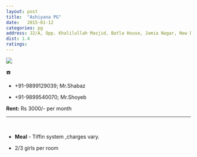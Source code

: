 ```yaml
---
layout: post
title:  "Ashiyana PG"
date:   2015-01-12
categories: pg
address: J2/A, Opp. Khalilullah Masjid, Batla House, Jamia Nagar, New Delhi-110025.
dist: 1.4
ratings:
---
```


<a href="https://www.google.com/maps/dir/Jamia+Millia+Islamia+Cricket+Ground,+Maulana+Mohammad+Ali+Jauhar+Marg,+Jamia+Nagar,+Friends+Colony,+New+Delhi,+Delhi,+India/'28.56618,77.28900'/@28.5639869,77.279781,16z/data=!3m1!4b1!4m12!4m11!1m5!1m1!1s0x390ce38cedb6d21f:0xc2dcb1b232f79225!2m2!1d77.279107!2d28.562508!1m3!2m2!1d77.289!2d28.56618!3e2?hl=en">
        <img src="https://maps.googleapis.com/maps/api/staticmap?visible=Jamia+Millia+Islamia&size=640x300&scale=2&maptype=roadmap&markers=%7Ccolor:red%7Clabel:A%7C28.566178, 77.289006&markers=size:mid|color:green%7Clabel:FET%7C28.5606083,77.2790183&markers=size:mid|color:green%7Clabel:FET%7C28.561075,77.280960&path=color:0x0000ff|weight:3|28.561234,77.279251|28.561036,77.279755|28.561045,77.279916|28.561083, 77.282866|28.561598, 77.284296|28.562098, 77.285551|28.562381, 77.285873|28.562456, 77.285959|28.563106, 77.286270|28.563860, 77.287102|28.564378, 77.287788|28.564699, 77.288228|28.564802, 77.288496|28.565207, 77.288528|28.565622, 77.288689|28.565754, 77.288775|28.565895, 77.288936|28.566018, 77.289043|28.566169, 77.289001">
</a>

:phone:

*  +91-9899129039; Mr.Shabaz

*  +91-9899540070; Mr.Shoyeb


**Rent:**   Rs 3000/- per month


<hr><br>

*  **Meal** - Tiffin system ,charges vary.

*  2/3 girls per room
